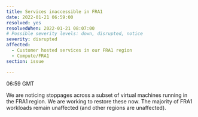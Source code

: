 ```yaml
---
title: Services inaccessible in FRA1
date: 2022-01-21 06:59:00
resolved: yes
resolvedWhen: 2022-01-21 08:07:00 
# Possible severity levels: down, disrupted, notice
severity: disrupted
affected:
  - Customer hosted services in our FRA1 region
  - Compute/FRA1
section: issue

---
```


06:59 GMT

We are noticing stoppages across a subset of virtual machines running in the FRA1 region. We are working to restore these now. The majority of FRA1 workloads remain unaffected (and other regions are unaffected).
